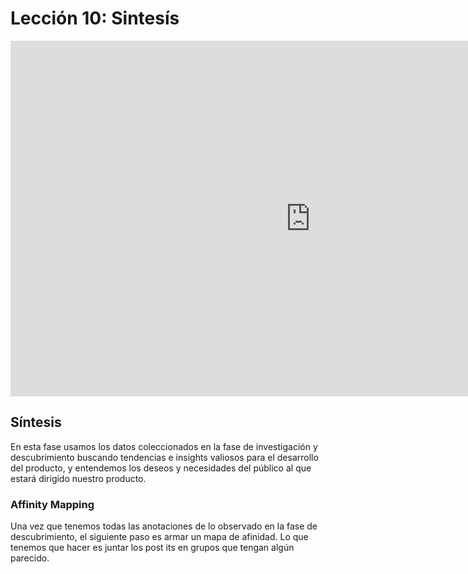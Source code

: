 
# Lección 10: Sintesís

<div class="iframeWrapper">
	<iframe src="https://docs.google.com/presentation/d/e/2PACX-1vRGvTvMzke8i6qo7SNS7VWXwGdfkp4V87RCTT793NQcUb2FA8ZUbYmDoL8-yYyld5RT-yDUbQcfyd84/embed?start=false&loop=false&delayms=3000" frameborder="0" width="960" height="569" allowfullscreen="true" mozallowfullscreen="true" webkitallowfullscreen="true"></iframe>
</div>

## Síntesis

En esta fase usamos los datos coleccionados en la fase de investigación y descubrimiento buscando tendencias e insights valiosos para el desarrollo del producto, y entendemos los deseos y necesidades del público al que estará dirigido nuestro producto.

### Affinity Mapping

Una vez que tenemos todas las anotaciones de lo observado en la fase de descubrimiento, el siguiente paso es armar un mapa de afinidad. Lo que tenemos que hacer es juntar los post its en grupos que tengan algún parecido. 